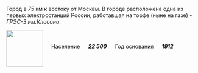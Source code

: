 <!--2021-10-24 00:32:32-->
Город в *75* км к востоку от Москвы.
В городе расположена одна из первых электростанций России, работавшая на торфе (ныне на газе) - <i>ГРЭС-3 им.Класона</i>.

<img src="/posts/Места Подмосковья/Elektrogorsk.png" align="middle" width="96px"> &emsp; 
Население &emsp; ***22 500*** &emsp;
Год основания &emsp; ***1912***